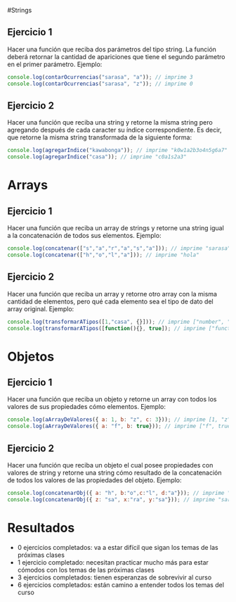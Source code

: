 #Strings
## Ejercicio 1 
Hacer una función que reciba dos parámetros del tipo string. La función deberá retornar la cantidad de apariciones que tiene el segundo parámetro en el primer parámetro. Ejemplo:

```js
console.log(contarOcurrencias("sarasa", "a")); // imprime 3
console.log(contarOcurrencias("sarasa", "z")); // imprime 0
```
## Ejercicio 2
Hacer una función que reciba una string y retorne la misma string pero agregando después de cada caracter su índice correspondiente. Es decir, que retorne la misma string transformada de la siguiente forma:
```js
console.log(agregarIndice("kawabonga")); // imprime "k0w1a2b3o4n5g6a7"
console.log(agregarIndice("casa")); // imprime "c0a1s2a3"
```

# Arrays
## Ejercicio 1
Hacer una función que reciba un array de strings y retorne una string igual a la concatenación de todos sus elementos. Ejemplo:
```js
console.log(concatenar(["s","a","r","a","s","a"])); // imprime "sarasa"
console.log(concatenar(["h","o","l","a"])); // imprime "hola"
```
## Ejercicio 2
Hacer una función que reciba un array y retorne otro array con la misma cantidad de elementos, pero qué cada elemento sea el tipo de dato del array original. Ejemplo:
```js
console.log(transformarATipos([1,"casa", {}])); // imprime ["number", "string", "object"]
console.log(transformarATipos([function(){}, true]); // imprime ["function", "boolean"]
```

# Objetos
## Ejercicio 1
Hacer una función que reciba un objeto y retorne un array con todos los valores de sus propiedades cómo elementos. Ejemplo:
```js
console.log(aArrayDeValores({ a: 1, b: "z", c: 3})); // imprime [1, "z",3]
console.log(aArrayDeValores({ a: "f", b: true})); // imprime ["f", true]
```
## Ejercicio 2
Hacer una función que reciba un objeto el cual posee propiedades con valores de string y retorne una string cómo resultado de la concatenación de todos los valores de las propiedades del objeto. Ejemplo:
```js
console.log(concatenarObj({ a: "h", b:"o",c:"l", d:"a"})); // imprime "hola"
console.log(concatenarObj({ z: "sa", x:"ra", y:"sa"})); // imprime "sarasa"
```

# Resultados
- 0 ejercicios completados: va a estar difícil que sigan los temas de las próximas clases
- 1 ejercicio completado: necesitan practicar mucho más para estar cómodos con los temas de las próximas clases
- 3 ejercicios completados: tienen esperanzas de sobrevivir al curso
- 6 ejercicios completados: están camino a entender todos los temas del curso